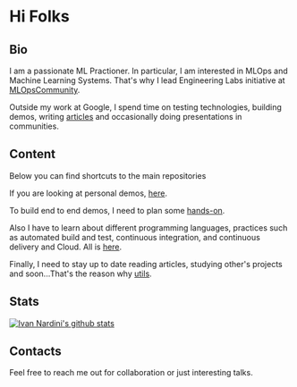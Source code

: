 # Hi Folks 

## Bio

I am a passionate ML Practioner. In particular, I am interested in MLOps and Machine Learning Systems. 
That's why I lead Engineering Labs initiative at [MLOpsCommunity](https://mlops.community/).

Outside my work at Google, I spend time on testing technologies, building demos, writing [articles](https://ivannardini.medium.com/) and occasionally doing presentations in communities.

## Content

Below you can find shortcuts to the main repositories

If you are looking at personal demos, [here](https://github.com/IvanNardini/1-Demos.git).

To build end to end demos, I need to plan some [hands-on](https://github.com/IvanNardini/2-Engineering.git).

Also I have to learn about different programming languages, practices such as automated build and test, continuous integration, and continuous delivery and Cloud. All is [here](https://github.com/IvanNardini/3-Learning.git).

Finally, I need to stay up to date reading articles, studying other's projects and soon...That's the reason why [utils](https://github.com/IvanNardini/4-Utils).


## Stats

[![Ivan Nardini's github stats](https://github-readme-stats.vercel.app/api?username=IvanNardini&line_height=24&show_icons=true&theme=dracula)](https://github.com/anuraghazra/github-readme-stats)


## Contacts

Feel free to reach me out for collaboration or just interesting talks. 